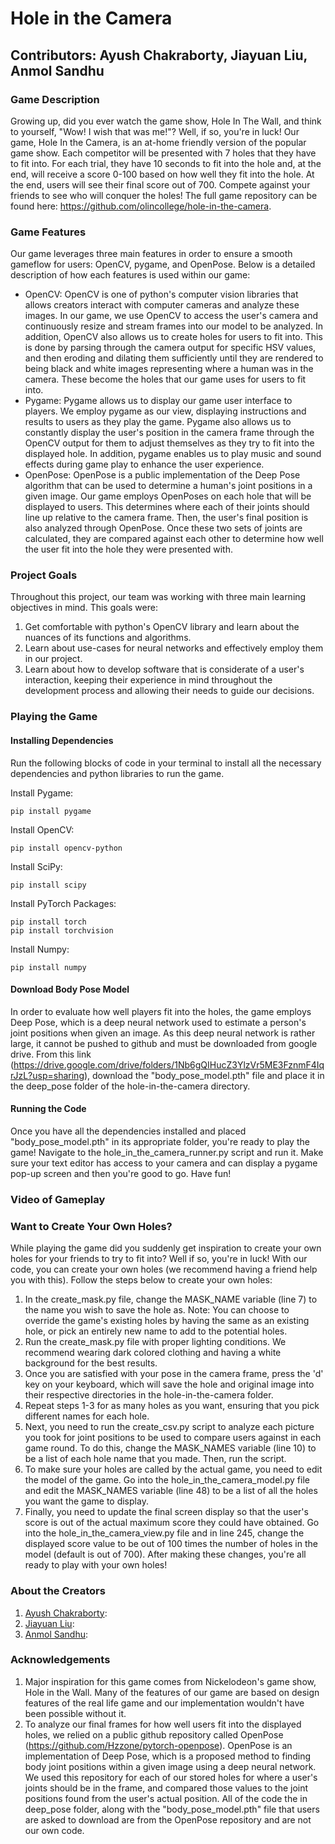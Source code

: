 # Hole in the Camera
## Contributors: Ayush Chakraborty, Jiayuan Liu, Anmol Sandhu
### Game Description
Growing up, did you ever watch the game show, Hole In The Wall, and think to yourself, "Wow! I wish that was me!"? Well, if so, you're in luck! Our game, Hole In the Camera, is an at-home friendly version of the popular game show. Each competitor will be presented with 7 holes that they have to fit into. For each trial, they have 10 seconds to fit into the hole and, at the end, will receive a score 0-100 based on how well they fit into the hole. At the end, users will see their final score out of 700. Compete against your friends to see who will conquer the holes! The full game repository can be found here: https://github.com/olincollege/hole-in-the-camera.
### Game Features
Our game leverages three main features in order to ensure a smooth gameflow for users: OpenCV, pygame, and OpenPose. Below is a detailed description of how each features is used within our game:
- OpenCV: OpenCV is one of python's computer vision libraries that allows creators interact with computer cameras and analyze these images. In our game, we use OpenCV to access the user's camera and continuously resize and stream frames into our model to be analyzed. In addition, OpenCV also allows us to create holes for users to fit into. This is done by parsing through the camera output for specific HSV values, and then eroding and dilating them sufficiently until they are rendered to being black and white images representing where a human was in the camera. These become the holes that our game uses for users to fit into.
- Pygame: Pygame allows us to display our game user interface to players. We employ pygame as our view, displaying instructions and results to users as they play the game. Pygame also allows us to constantly display the user's position in the camera frame through the OpenCV output for them to adjust themselves as they try to fit into the displayed hole. In addition, pygame enables us to play music and sound effects during game play to enhance the user experience.
- OpenPose: OpenPose is a public implementation of the Deep Pose algorithm that can be used to determine a human's joint positions in a given image. Our game employs OpenPoses on each hole that will be displayed to users. This determines where each of their joints should line up relative to the camera frame. Then, the user's final position is also analyzed through OpenPose. Once these two sets of joints are calculated, they are compared against each other to determine how well the user fit into the hole they were presented with.
### Project Goals
Throughout this project, our team was working with three main learning objectives in mind. This goals were:
1. Get comfortable with python's OpenCV library and learn about the nuances of its functions and algorithms.
2. Learn about use-cases for neural networks and effectively employ them in our project.
3. Learn about how to develop software that is considerate of a user's interaction, keeping their experience in mind throughout the development process and allowing their needs to guide our decisions.

### Playing the Game
#### Installing Dependencies
Run the following blocks of code in your terminal to install all the necessary dependencies and python libraries to run the game.

Install Pygame:
```
pip install pygame
```
Install OpenCV:
```
pip install opencv-python
```
Install SciPy:
```
pip install scipy
```
Install PyTorch Packages:
```
pip install torch
pip install torchvision
```
Install Numpy:
```
pip install numpy
```
#### Download Body Pose Model
In order to evaluate how well players fit into the holes, the game employs Deep Pose, which is a deep neural network used to estimate a person's joint positions when given an image. As this deep neural network is rather large, it cannot be pushed to github and must be downloaded from google drive. From this link (https://drive.google.com/drive/folders/1Nb6gQIHucZ3YlzVr5ME3FznmF4IqrJzL?usp=sharing), download the "body_pose_model.pth" file and place it in the deep_pose folder of the hole-in-the-camera directory.

#### Running the Code
Once you have all the dependencies installed and placed "body_pose_model.pth" in its appropriate folder, you're ready to play the game! Navigate to the hole_in_the_camera_runner.py script and run it. Make sure your text editor has access to your camera and can display a pygame pop-up screen and then you're good to go. Have fun!

### Video of Gameplay

### Want to Create Your Own Holes?
While playing the game did you suddenly get inspiration to create your own holes for your friends to try to fit into? Well if so, you're in luck! With our code, you can create your own holes (we recommend having a friend help you with this). Follow the steps below to create your own holes:
1. In the create_mask.py file, change the MASK_NAME variable (line 7) to the name you wish to save the hole as. Note: You can choose to override the game's existing holes by having the same as an existing hole, or pick an entirely new name to add to the potential holes.
2. Run the create_mask.py file with proper lighting conditions. We recommend wearing dark colored clothing and having a white background for the best results.
3. Once you are satisfied with your pose in the camera frame, press the 'd' key on your keyboard, which will save the hole and original image into their respective directories in the hole-in-the-camera folder.
4. Repeat steps 1-3 for as many holes as you want, ensuring that you pick different names for each hole.
5. Next, you need to run the create_csv.py script to analyze each picture you took for joint positions to be used to compare users against in each game round. To do this, change the MASK_NAMES variable (line 10) to be a list of each hole name that you made. Then, run the script.
6. To make sure your holes are called by the actual game, you need to edit the model of the game. Go into the hole_in_the_camera_model.py file and edit the MASK_NAMES variable (line 48) to be a list of all the holes you want the game to display.
7. Finally, you need to update the final screen display so that the user's score is out of the actual maximum score they could have obtained. Go into the hole_in_the_camera_view.py file and in line 245, change the displayed score value to be out of 100 times the number of holes in the model (default is out of 700).
After making these changes, you're all ready to play with your own holes!
### About the Creators
1. [Ayush Chakraborty](https://github.com/ayushchakra): 
2. [Jiayuan Liu](https://github.com/Chidunbo): 
3. [Anmol Sandhu](https://github.com/AnmolRattanSingh): 
### Acknowledgements
1. Major inspiration for this game comes from Nickelodeon's game show, Hole in the Wall. Many of the features of our game are based on design features of the real life game and our implementation wouldn't have been possible without it.
2. To analyze our final frames for how well users fit into the displayed holes, we relied on a public github repository called OpenPose (https://github.com/Hzzone/pytorch-openpose). OpenPose is an implementation of Deep Pose, which is a proposed method to finding body joint positions within a given image using a deep neural network. We used this repository for each of our stored holes for where a user's joints should be in the frame, and compared those values to the joint positions found from the user's actual position. All of the code the in deep_pose folder, along with the "body_pose_model.pth" file that users are asked to download are from the OpenPose repository and are not our own code.